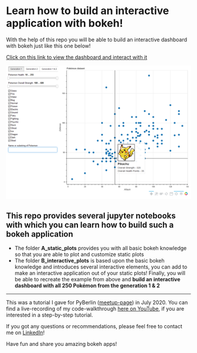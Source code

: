 # Learn how to build an interactive application with bokeh!
With the help of this repo you will be able to build an interactive dashboard with bokeh just like this one below!

[Click on this link to view the dashboard and interact with it](https://bokeh-pokemon-dashboard.herokuapp.com/app)

![](https://github.com/fabwerk90/bokeh_tutorial/blob/master/pokemon_dashboard_preview.png)

## This repo provides several jupyter notebooks with which you can learn how to build such a bokeh application

* The folder **A_static_plots** provides you with all basic bokeh knowledge so that you are able to plot and customize static plots
* The folder **B_interactive_plots** is based upon the basic bokeh knowledge and introduces several interactive elements, you can add to make an interactive application out of your static plots! Finally, you will be able to recreate the example from above and **build an interactive dashboard with all 250 Pokémon from the generation 1 & 2**

---

This was a tutorial I gave for PyBerlin ([meetup-page](https://www.meetup.com/de-DE/PyBerlin)) in July 2020. You can find a live-recording of my code-walkthrough [here on YouTube](https://www.youtube.com/watch?v=qXvMgiT0uuA), if you are interested in a step-by-step tutorial.

If you got any questions or recommendations, please feel free to contact me on [LinkedIn](https://www.linkedin.com/in/fabian-werkmeister-3008681a3/)!

Have fun and share you amazing bokeh apps!
